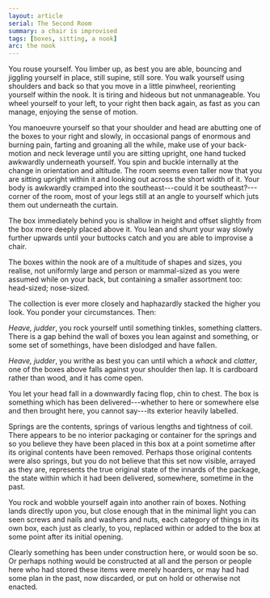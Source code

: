 ```yaml
---
layout: article
serial: The Second Room
summary: a chair is improvised
tags: [boxes, sitting, a nook]
arc: the nook
---
```


You rouse yourself. You limber up, as best you are able, bouncing and jiggling yourself in place, still supine, still sore. You walk yourself using shoulders and back so that you move in a little pinwheel, reorienting yourself within the nook. It is tiring and hideous but not unmanageable. You wheel yourself to your left, to your right then back again, as fast as you can manage, enjoying the sense of motion.

You manoeuvre yourself so that your shoulder and head are abutting one of the boxes to your right and slowly, in occasional pangs of enormous and burning pain, farting and groaning all the while, make use of your back-motion and neck leverage until you are sitting upright, one hand tucked awkwardly underneath yourself. You spin and buckle internally at the change in orientation and altitude. The room seems even taller now that you are sitting upright within it and looking out across the short width of it. Your body is awkwardly cramped into the southeast---could it be southeast?---corner of the room, most of your legs still at an angle to yourself which juts them out underneath the curtain.

The box immediately behind you is shallow in height and offset slightly from the box more deeply placed above it. You lean and shunt your way slowly further upwards until your buttocks catch and you are able to improvise a chair.

The boxes within the nook are of a multitude of shapes and sizes, you realise, not uniformly large and person or mammal-sized as you were assumed while on your back, but containing a smaller assortment too: head-sized; nose-sized.

The collection is ever more closely and haphazardly stacked the higher you look. You ponder your circumstances. Then:

_Heave, judder_, you rock yourself until something tinkles, something clatters. There is a gap behind the wall of boxes you lean against and something, or some set of somethings, have been dislodged and have fallen.

_Heave, judder_, you writhe as best you can until which a _whack_ and _clatter_, one of the boxes above falls against your shoulder then lap. It is cardboard rather than wood, and it has come open.

You let your head fall in a downwardly facing flop, chin to chest. The box is something which has been delivered---whether to here or somewhere else and then brought here, you cannot say---its exterior heavily labelled.

Springs are the contents, springs of various lengths and tightness of coil. There appears to be no interior packaging or container for the springs and so you believe they have been placed in this box at a point sometime after its original contents have been removed. Perhaps those original contents were also springs, but you do not believe that this set now visible, arrayed as they are, represents the true original state of the innards of the package, the state within which it had been delivered, somewhere, sometime in the past.

You rock and wobble yourself again into another rain of boxes. Nothing lands directly upon you, but close enough that in the minimal light you can seen screws and nails and washers and nuts, each category of things in its own box, each just as clearly, to you, replaced within or added to the box at some point after its initial opening.

Clearly something has been under construction here, or would soon be so. Or perhaps nothing would be constructed at all and the person or people here who had stored these items were merely hoarders, or may had had some plan in the past, now discarded, or put on hold or otherwise not enacted.
